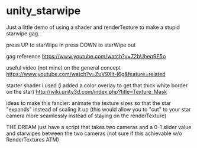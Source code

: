 # unity_starwipe
Just a little demo of using a shader and renderTexture to make a stupid starwipe gag.

press UP to starWipe in
press DOWN to starWipe out

gag reference
https://www.youtube.com/watch?v=72bUheqRE5o

useful video (not mine) on the general concept
https://www.youtube.com/watch?v=ZuV9Xlt-l6g&feature=related

starter shader i used (i added a color overlay to get that thick white border on the star)
http://wiki.unity3d.com/index.php?title=Texture_Mask

ideas to make this fancier:
animate the texture sizes so that the star "expands" instead of scaling it up (this would allow you to "cut" to your star camera more seamlessly instead of staying on the renderTexture)



THE DREAM
just have a script that takes two cameras and a 0-1 slider value and starwipes between the two cameras (not sure if this achievable w/o RenderTextures ATM)
